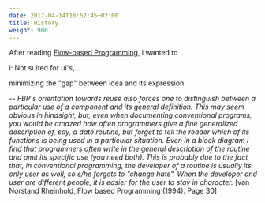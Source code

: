 ```yaml
---
date: 2017-04-14T16:52:45+02:00
title: History
weight: 900
---
```


After reading [Flow-based Programming](http://www.jpaulmorrison.com/fbp/), i wanted to

i: Not suited for ui's,...

minimizing the "gap" between idea and its expression


-- <cite>FBP's orientation towards reuse also forces one to distinguish between a particular use of a component and its general definition. This may seem obvious in hindsight, but, even when documenting conventional programs, you would be amazed how often programmers give a fine generalized description of, say, a date routine, but forget to tell the reader which of its functions is being used in a particular situation. Even in a block diagram I find that programmers often write in the general description of the routine and omit its specific use (you need both). This is probably due to the fact that, in conventional programming, the developer of a routine is usually its only user as well, so s/he forgets to "change hats". When the developer and user are different people, it is easier for the user to stay in character.</cite> [van Norstand Rheinhold, Flow based Programming (1994). Page 30]
